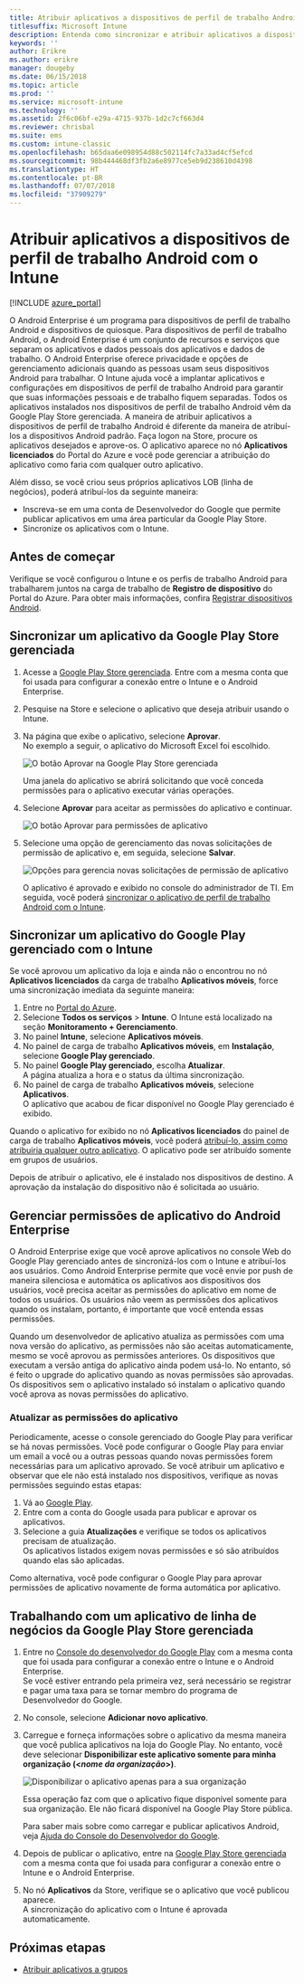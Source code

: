 ```yaml
---
title: Atribuir aplicativos a dispositivos de perfil de trabalho Android
titlesuffix: Microsoft Intune
description: Entenda como sincronizar e atribuir aplicativos a dispositivos de perfil de trabalho Android por meio da Google Play Store gerenciada.
keywords: ''
author: Erikre
ms.author: erikre
manager: dougeby
ms.date: 06/15/2018
ms.topic: article
ms.prod: ''
ms.service: microsoft-intune
ms.technology: ''
ms.assetid: 2f6c06bf-e29a-4715-937b-1d2c7cf663d4
ms.reviewer: chrisbal
ms.suite: ems
ms.custom: intune-classic
ms.openlocfilehash: b65daa6e098954d88c502114fc7a33ad4cf5efcd
ms.sourcegitcommit: 98b444468df3fb2a6e8977ce5eb9d238610d4398
ms.translationtype: HT
ms.contentlocale: pt-BR
ms.lasthandoff: 07/07/2018
ms.locfileid: "37909279"
---
```

# <a name="assign-apps-to-android-work-profile-devices-with-intune"></a>Atribuir aplicativos a dispositivos de perfil de trabalho Android com o Intune

[!INCLUDE [azure_portal](./includes/azure_portal.md)]

O Android Enterprise é um programa para dispositivos de perfil de trabalho Android e dispositivos de quiosque. Para dispositivos de perfil de trabalho Android, o Android Enterprise é um conjunto de recursos e serviços que separam os aplicativos e dados pessoais dos aplicativos e dados de trabalho. O Android Enterprise oferece privacidade e opções de gerenciamento adicionais quando as pessoas usam seus dispositivos Android para trabalhar. O Intune ajuda você a implantar aplicativos e configurações em dispositivos de perfil de trabalho Android para garantir que suas informações pessoais e de trabalho fiquem separadas. Todos os aplicativos instalados nos dispositivos de perfil de trabalho Android vêm da Google Play Store gerenciada. A maneira de atribuir aplicativos a dispositivos de perfil de trabalho Android é diferente da maneira de atribuí-los a dispositivos Android padrão. Faça logon na Store, procure os aplicativos desejados e aprove-os. O aplicativo aparece no nó **Aplicativos licenciados** do Portal do Azure e você pode gerenciar a atribuição do aplicativo como faria com qualquer outro aplicativo.

Além disso, se você criou seus próprios aplicativos LOB (linha de negócios), poderá atribuí-los da seguinte maneira:
- Inscreva-se em uma conta de Desenvolvedor do Google que permite publicar aplicativos em uma área particular da Google Play Store.
- Sincronize os aplicativos com o Intune.

## <a name="before-you-start"></a>Antes de começar

Verifique se você configurou o Intune e os perfis de trabalho Android para trabalharem juntos na carga de trabalho de **Registro de dispositivo** do Portal do Azure. Para obter mais informações, confira [Registrar dispositivos Android](android-work-profile-enroll.md).

## <a name="synchronize-an-app-from-the-managed-google-play-store"></a>Sincronizar um aplicativo da Google Play Store gerenciada

1. Acesse a [Google Play Store gerenciada](https://play.google.com/work). Entre com a mesma conta que foi usada para configurar a conexão entre o Intune e o Android Enterprise.
2. Pesquise na Store e selecione o aplicativo que deseja atribuir usando o Intune.
3. Na página que exibe o aplicativo, selecione **Aprovar**.  
    No exemplo a seguir, o aplicativo do Microsoft Excel foi escolhido.

    ![O botão Aprovar na Google Play Store gerenciada](media/approve.png)
    
   Uma janela do aplicativo se abrirá solicitando que você conceda permissões para o aplicativo executar várias operações. 

4. Selecione **Aprovar** para aceitar as permissões do aplicativo e continuar.

    ![O botão Aprovar para permissões de aplicativo](media/approve-app-permissions.png)

5. Selecione uma opção de gerenciamento das novas solicitações de permissão de aplicativo e, em seguida, selecione **Salvar**.

    ![Opções para gerencia novas solicitações de permissão de aplicativo](media/approve-app-settings.png)

    O aplicativo é aprovado e exibido no console do administrador de TI. Em seguida, você poderá [sincronizar o aplicativo de perfil de trabalho Android com o Intune](apps-add-android-for-work.md#sync-an-android-for-work-app-with-intune). 

## <a name="sync-a-managed-google-play-app-with-intune"></a>Sincronizar um aplicativo do Google Play gerenciado com o Intune

Se você aprovou um aplicativo da loja e ainda não o encontrou no nó **Aplicativos licenciados** da carga de trabalho **Aplicativos móveis**, force uma sincronização imediata da seguinte maneira:

1. Entre no [Portal do Azure](https://portal.azure.com).
2. Selecione **Todos os serviços** > **Intune**. O Intune está localizado na seção **Monitoramento + Gerenciamento**.
3. No painel **Intune**, selecione **Aplicativos móveis**.
4. No painel de carga de trabalho **Aplicativos móveis**, em **Instalação**, selecione **Google Play gerenciado**.
5. No painel **Google Play gerenciado**, escolha **Atualizar**.  
    A página atualiza a hora e o status da última sincronização.
6. No painel de carga de trabalho **Aplicativos móveis**, selecione **Aplicativos**.  
    O aplicativo que acabou de ficar disponível no Google Play gerenciado é exibido.

Quando o aplicativo for exibido no nó **Aplicativos licenciados** do painel de carga de trabalho **Aplicativos móveis**, você poderá [atribuí-lo, assim como atribuiria qualquer outro aplicativo](/intune-azure/manage-apps/deploy-apps). O aplicativo pode ser atribuído somente em grupos de usuários.

Depois de atribuir o aplicativo, ele é instalado nos dispositivos de destino. A aprovação da instalação do dispositivo não é solicitada ao usuário.

## <a name="manage-android-enterprise-app-permissions"></a>Gerenciar permissões de aplicativo do Android Enterprise
O Android Enterprise exige que você aprove aplicativos no console Web do Google Play gerenciado antes de sincronizá-los com o Intune e atribuí-los aos usuários. Como Android Enterprise permite que você envie por push de maneira silenciosa e automática os aplicativos aos dispositivos dos usuários, você precisa aceitar as permissões do aplicativo em nome de todos os usuários. Os usuários não veem as permissões dos aplicativos quando os instalam, portanto, é importante que você entenda essas permissões.

Quando um desenvolvedor de aplicativo atualiza as permissões com uma nova versão do aplicativo, as permissões não são aceitas automaticamente, mesmo se você aprovou as permissões anteriores. Os dispositivos que executam a versão antiga do aplicativo ainda podem usá-lo. No entanto, só é feito o upgrade do aplicativo quando as novas permissões são aprovadas. Os dispositivos sem o aplicativo instalado só instalam o aplicativo quando você aprova as novas permissões do aplicativo.

### <a name="update-app-permissions"></a>Atualizar as permissões do aplicativo

Periodicamente, acesse o console gerenciado do Google Play para verificar se há novas permissões. Você pode configurar o Google Play para enviar um email a você ou a outras pessoas quando novas permissões forem necessárias para um aplicativo aprovado. Se você atribuir um aplicativo e observar que ele não está instalado nos dispositivos, verifique as novas permissões seguindo estas etapas:

1. Vá ao [Google Play](http://play.google.com/work).
2. Entre com a conta do Google usada para publicar e aprovar os aplicativos.
3. Selecione a guia **Atualizações** e verifique se todos os aplicativos precisam de atualização.  
    Os aplicativos listados exigem novas permissões e só são atribuídos quando elas são aplicadas.

Como alternativa, você pode configurar o Google Play para aprovar permissões de aplicativo novamente de forma automática por aplicativo. 

## <a name="working-with-a-line-of-business-app-from-the-managed-google-play-store"></a>Trabalhando com um aplicativo de linha de negócios da Google Play Store gerenciada

1. Entre no [Console do desenvolvedor do Google Play](https://play.google.com/apps/publish) com a mesma conta que foi usada para configurar a conexão entre o Intune e o Android Enterprise.  
    Se você estiver entrando pela primeira vez, será necessário se registrar e pagar uma taxa para se tornar membro do programa de Desenvolvedor do Google.
2. No console, selecione **Adicionar novo aplicativo**.
3. Carregue e forneça informações sobre o aplicativo da mesma maneira que você publica aplicativos na loja do Google Play. No entanto, você deve selecionar **Disponibilizar este aplicativo somente para minha organização (<*nome da organização*>)**.

    ![Disponibilizar o aplicativo apenas para a sua organização](media/restrict.png)

    Essa operação faz com que o aplicativo fique disponível somente para sua organização. Ele não ficará disponível na Google Play Store pública.

    Para saber mais sobre como carregar e publicar aplicativos Android, veja [Ajuda do Console do Desenvolvedor do Google](https://support.google.com/googleplay/android-developer/answer/113469).
4. Depois de publicar o aplicativo, entre na [Google Play Store gerenciada](https://play.google.com/work) com a mesma conta que foi usada para configurar a conexão entre o Intune e o Android Enterprise.
5. No nó **Aplicativos** da Store, verifique se o aplicativo que você publicou aparece.  
    A sincronização do aplicativo com o Intune é aprovada automaticamente.

## <a name="next-steps"></a>Próximas etapas

- [Atribuir aplicativos a grupos](apps-deploy.md) 

